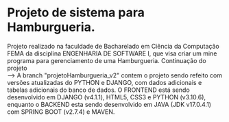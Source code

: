 # Projeto de sistema para Hamburgueria.
Projeto realizado na faculdade de Bacharelado em Ciência da Computação FEMA da disciplina ENGENHARIA DE SOFTWARE I, que visa criar um mine programa para gerenciamento de uma Hamburgueria. Continuação do projeto  
--> A branch "projetoHamburgueria_v2" contem o projeto sendo refeito com versões atualizadas do PYTHON e DJANGO, com dados adicionais e tabelas adicionais do banco de dados. O FRONTEND está sendo desenvolvido em DJANGO (v4.1.1), HTML5, CSS3 e PYTHON (v3.10.6), enquanto o BACKEND esta sendo desenvolvido em JAVA (JDK v17.0.4.1) com SPRING BOOT (v2.7.4) e MAVEN.
